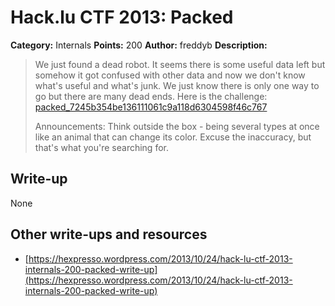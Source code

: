 # Hack.lu CTF 2013: Packed

**Category:** Internals
**Points:** 200
**Author:** freddyb
**Description:**

> We just found a dead robot. It seems there is some useful data left but somehow it got confused with other data and now we don't know what's useful and what's junk. We just know there is only one way to go but there are many dead ends.
> Here is the challenge: [packed_7245b354be136111061c9a118d6304598f46c767](packed_7245b354be136111061c9a118d6304598f46c767)
>
> Announcements:
> Think outside the box - being several types at once like an animal that can change its color. Excuse the inaccuracy, but that's what you're searching for.

## Write-up

None

## Other write-ups and resources

* [https://hexpresso.wordpress.com/2013/10/24/hack-lu-ctf-2013-internals-200-packed-write-up](https://hexpresso.wordpress.com/2013/10/24/hack-lu-ctf-2013-internals-200-packed-write-up)